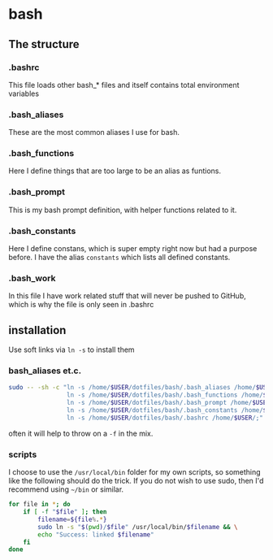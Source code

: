 # bash

## The structure 

### .bashrc
This file loads other bash_* files and itself contains total environment variables

### .bash_aliases
These are the most common aliases I use for bash.

### .bash_functions
Here I define things that are too large to be an alias as funtions.

### .bash_prompt
This is my bash prompt definition, with helper functions related to it.

### .bash_constants
Here I define constans, which is super empty right now but had a purpose before. 
I have the alias `constants` which lists  all defined constants.

### .bash_work
In this file I have work related  stuff that will never be pushed to GitHub, which is why the file is only seen in .bashrc

## installation

Use soft links via `ln -s` to install them

### bash_aliases et.c.

```bash
sudo -- -sh -c "ln -s /home/$USER/dotfiles/bash/.bash_aliases /home/$USER/;\
                ln -s /home/$USER/dotfiles/bash/.bash_functions /home/$USER/;\
                ln -s /home/$USER/dotfiles/bash/.bash_prompt /home/$USER/;\
                ln -s /home/$USER/dotfiles/bash/.bash_constants /home/$USER/;\
                ln -s /home/$USER/dotfiles/bash/.bashrc /home/$USER/;"
```

often it will help to throw on a `-f` in the mix.


### scripts

I choose to use the `/usr/local/bin` folder for my own scripts, so something like the following should do the trick.
If you do not wish to use sudo, then I'd recommend using `~/bin` or similar.

```bash
for file in *; do
    if [ -f "$file" ]; then
        filename=${file%.*}
        sudo ln -s "$(pwd)/$file" /usr/local/bin/$filename && \
        echo "Success: linked $filename"
    fi
done
```

